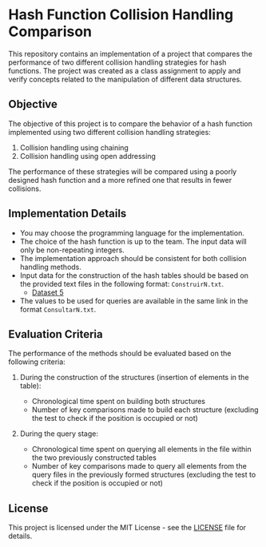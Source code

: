 # Hash Function Collision Handling Comparison

This repository contains an implementation of a project that compares the
performance of two different collision handling strategies for hash functions.
The project was created as a class assignment to apply and verify concepts
related to the manipulation of different data structures.

## Objective

The objective of this project is to compare the behavior of a hash function
implemented using two different collision handling strategies:

1. Collision handling using chaining
1. Collision handling using open addressing

The performance of these strategies will be compared using a poorly designed
hash function and a more refined one that results in fewer collisions.

## Implementation Details

- You may choose the programming language for the implementation.
- The choice of the hash function is up to the team. The input data will only be
  non-repeating integers.
- The implementation approach should be consistent for both collision handling
  methods.
- Input data for the construction of the hash tables should be based on the
  provided text files in the following format: `ConstruirN.txt`.
  - [Dataset 5](https://drive.google.com/file/d/1EmpAXby4IhxmQlQrdmC2HGwO1_4ao5XZ/view?usp=sharing)
- The values to be used for queries are available in the same link in the format
  `ConsultarN.txt`.

## Evaluation Criteria

The performance of the methods should be evaluated based on the following
criteria:

1. During the construction of the structures (insertion of elements in the
   table):

   - Chronological time spent on building both structures
   - Number of key comparisons made to build each structure (excluding the test
     to check if the position is occupied or not)

1. During the query stage:

   - Chronological time spent on querying all elements in the file within the
     two previously constructed tables
   - Number of key comparisons made to query all elements from the query files
     in the previously formed structures (excluding the test to check if the
     position is occupied or not)

## License

This project is licensed under the MIT License - see the [LICENSE](LICENSE) file
for details.
